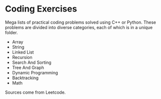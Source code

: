 Coding Exercises
================
Mega lists of practical coding problems solved using C++ or Python. These problems are divided into diverse categories, each of which is in a unique folder.

* Array 
* String
* Linked List
* Recursion
* Search And Sorting
* Tree And Graph
* Dynamic Programming
* Backtracking
* Math

Sources come from Leetcode.
